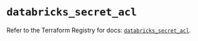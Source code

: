 # `databricks_secret_acl`

Refer to the Terraform Registry for docs: [`databricks_secret_acl`](https://registry.terraform.io/providers/databricks/databricks/1.85.0/docs/resources/secret_acl).
